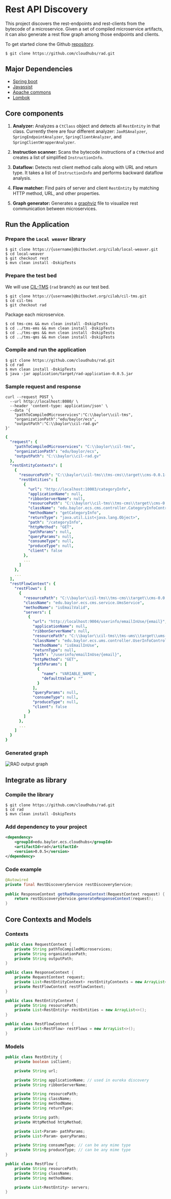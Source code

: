 # Rest API Discovery

This project discovers the rest-endpoints and rest-clients from the bytecode of a microservice. Given a set of compiled microservice artifacts, it can also generate a rest flow graph among those endpoints and clients.


To get started clone the Github [repository](https://github.com/cloudhubs/rad).

```
$ git clone https://github.com/cloudhubs/rad.git
```

## Major Dependencies

- [Spring boot](https://spring.io/projects/spring-boot)
- [Javassist](https://github.com/jboss-javassist/javassist)
- [Apache commons](https://mvnrepository.com/artifact/org.apache.commons)
- [Lombok](https://projectlombok.org/)

## Core components

1. **Analyzer:** Analyzes a `CtClass` object and detects all `RestEntity` in that class. Currently there are four different analyzer: `JaxRSAnalyzer`, `SpringEndpointAnalyzer`, `SpringClientAnalyzer`, and `SpringClientWrapperAnalyzer`.

2. **Instruction scanner:** Scans the bytecode instructions of a `CtMethod` and creates a list of simplified `InstructionInfo`.

3. **Dataflow:** Detects rest client method calls along with URL and return type. It takes a list of `InstructionInfo` and performs backward dataflow analysis.

4. **Flow matcher:** Find pairs of server and client `RestEntity` by matching HTTP method, URL, and other properties.

5. **Graph generator:** Generates a [graphviz](https://www.graphviz.org/) file to visualize rest communication between microservices. 


## Run the Application

### Prepare the `Local weaver` library

```
$ git clone https://{username}@bitbucket.org/cilab/local-weaver.git
$ cd local-weaver
$ git checkout rest
$ mvn clean install -DskipTests
```

### Prepare the test bed 

We will use [CIL-TMS](https://bitbucket.org/cilab/cil-tms/src/master/) (`rad` branch) as our test bed.

```
$ git clone https://{username}@bitbucket.org/cilab/cil-tms.git
$ cd cil-tms
$ git checkout rad
```

Package each microservice.

```
$ cd tms-cms && mvn clean install -DskipTests
$ cd ../tms-ems && mvn clean install -DskipTests
$ cd ../tms-qms && mvn clean install -DskipTests
$ cd ../tms-qms && mvn clean install -DskipTests
```

### Compile and run the application

```
$ git clone https://github.com/cloudhubs/rad.git
$ cd rad
$ mvn clean install -DskipTests
$ java -jar application/target/rad-application-0.0.5.jar
```

### Sample request and response

```
curl --request POST \
  --url http://localhost:8080/ \
  --header 'content-type: application/json' \
  --data '{
    "pathToCompiledMicroservices":"C:\\baylor\\cil-tms",
    "organizationPath":"edu/baylor/ecs",
    "outputPath":"C:\\baylor\\cil-rad.gv"
}'
```

```yaml
{
  "request": {
    "pathToCompiledMicroservices": "C:\\baylor\\cil-tms",
    "organizationPath": "edu/baylor/ecs",
    "outputPath": "C:\\baylor\\cil-rad.gv"
  },
  "restEntityContexts": [
    {
      "resourcePath": "C:\\baylor\\cil-tms\\tms-cms\\target\\cms-0.0.1-SNAPSHOT.jar",
      "restEntities": [
        {
          "url": "http://localhost:10003/categoryInfo",
          "applicationName": null,
          "ribbonServerName": null,
          "resourcePath": "C:\\baylor\\cil-tms\\tms-cms\\target\\cms-0.0.1-SNAPSHOT.jar",
          "className": "edu.baylor.ecs.cms.controller.CategoryInfoController",
          "methodName": "getCategoryInfo",
          "returnType": "java.util.List<java.lang.Object>",
          "path": "/categoryInfo",
          "httpMethod": "GET",
          "pathParams": null,
          "queryParams": null,
          "consumeType": null,
          "produceType": null,
          "client": false
        },
        ...
      ]
    },
    ...
  ],
  "restFlowContext": {
    "restFlows": [
      {
        "resourcePath": "C:\\baylor\\cil-tms\\tms-cms\\target\\cms-0.0.1-SNAPSHOT.jar",
        "className": "edu.baylor.ecs.cms.service.UmsService",
        "methodName": "isEmailValid",
        "servers": [
          {
            "url": "http://localhost:9004/userinfo/emailInUse/{email}",
            "applicationName": null,
            "ribbonServerName": null,
            "resourcePath": "C:\\baylor\\cil-tms\\tms-ums\\target\\ums-1.0-SNAPSHOT.jar",
            "className": "edu.baylor.ecs.ums.controller.UserInfoController",
            "methodName": "isEmailInUse",
            "returnType": null,
            "path": "/userinfo/emailInUse/{email}",
            "httpMethod": "GET",
            "pathParams": [
              {
                "name": "VARIABLE_NAME",
                "defaultValue": ""
              }
            ],
            "queryParams": null,
            "consumeType": null,
            "produceType": null,
            "client": false
          }
        ]
      },
      ...
    ]
  }
}
```

### Generated graph

![RAD output graph](cil-rad.gv.png)

## Integrate as library

### Compile the library

```
$ git clone https://github.com/cloudhubs/rad.git
$ cd rad
$ mvn clean install -DskipTests
```

### Add dependency to your project

```xml
<dependency>
    <groupId>edu.baylor.ecs.cloudhubs</groupId>
    <artifactId>rad</artifactId>
    <version>0.0.5</version>
</dependency>
```

### Code example

```java
@Autowired
private final RestDiscoveryService restDiscoveryService;
   
public ResponseContext getRadResponseContext(RequestContext request) {
    return restDiscoveryService.generateResponseContext(request);
}
```

## Core Contexts and Models

### Contexts

```java
public class RequestContext {
    private String pathToCompiledMicroservices;
    private String organizationPath;
    private String outputPath;
}
```

```java
public class ResponseContext {
    private RequestContext request;
    private List<RestEntityContext> restEntityContexts = new ArrayList<>();
    private RestFlowContext restFlowContext;
}
```

```java
public class RestEntityContext {
    private String resourcePath;
    private List<RestEntity> restEntities = new ArrayList<>();
}
```

```java
public class RestFlowContext {
    private List<RestFlow> restFlows = new ArrayList<>();
}
```

### Models

```java
public class RestEntity {
    private boolean isClient;

    private String url;

    private String applicationName; // used in eureka discovery
    private String ribbonServerName;

    private String resourcePath;
    private String className;
    private String methodName;
    private String returnType;

    private String path;
    private HttpMethod httpMethod;

    private List<Param> pathParams;
    private List<Param> queryParams;

    private String consumeType; // can be any mime type
    private String produceType; // can be any mime type
}
```

```java
public class RestFlow {
    private String resourcePath;
    private String className;
    private String methodName;

    private List<RestEntity> servers;
}
```
